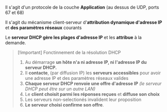Il s'agit d'un protocole de la couche **Application** (au dessus de UDP, ports 67 et 68)

Il s'agit du mécanisme client-serveur d'**attribution dynamique d'adresse IP** et **des paramètres réseaux** courants

Le **serveur DHCP gère les plages d'adresse IP** et les **attribue** à la demande.

>[!important] Fonctinnement de la résolution DHCP
>1. Au démarrage **un hôte n'a ni adresse IP, ni l'adresse IP du serveur DHCP.**
>2. Il **contacte**, (par diffusion IP) les **serveurs accessibles** pour avoir une adresse IP et des paramètres réseaux valides
>3. **Chaque serveur DHCP renvoie une offre d'adresse IP** *(le serveur DHCP peut être sur un autre LAN)*
>4. Le **client choisit parmi les réponses reçues** et **diffuse son choix** 
>5. Les serveurs non-selectionés invalident leur proposition
>6. **Le serveur choisi confirme son offre**.

